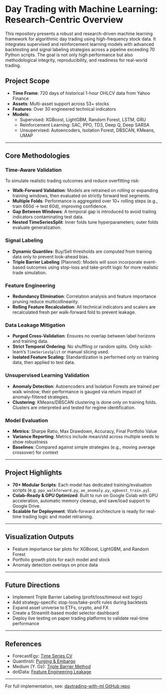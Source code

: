 # Day Trading with Machine Learning: Research-Centric Overview

This repository presents a robust and research-driven machine learning framework for algorithmic day trading using high-frequency stock data. It integrates supervised and reinforcement learning models with advanced backtesting and signal labeling strategies across a pipeline exceeding 70 Python scripts. The goal is not only high performance but also methodological integrity, reproducibility, and readiness for real-world trading.

## Project Scope
- **Time Frame**: 720 days of historical 1-hour OHLCV data from Yahoo Finance
- **Assets**: Multi-asset support across 53+ stocks
- **Features**: Over 30 engineered technical indicators
- **Models**:
  - Supervised: XGBoost, LightGBM, Random Forest, LSTM, GRU
  - Reinforcement Learning: SAC, PPO, TD3, Deep Q, Deep SARSA
  - Unsupervised: Autoencoders, Isolation Forest, DBSCAN, KMeans, UMAP

---

## Core Methodologies

### Time-Aware Validation
To simulate realistic trading outcomes and reduce overfitting risk:
- **Walk-Forward Validation**: Models are retrained on rolling or expanding training windows, then evaluated on strictly forward test segments.
- **Multiple Folds**: Performance is aggregated over 10+ rolling steps (e.g., train 660d → test 60d), improving confidence.
- **Gap Between Windows**: A temporal gap is introduced to avoid trailing indicators contaminating test data.
- **Nested TimeSeriesSplit**: Inner folds tune hyperparameters; outer folds evaluate generalization.

### Signal Labeling
- **Dynamic Quantiles**: Buy/Sell thresholds are computed from training data only to prevent look-ahead bias.
- **Triple Barrier Labeling** (Planned): Models will soon incorporate event-based outcomes using stop-loss and take-profit logic for more realistic trade simulation.

### Feature Engineering
- **Redundancy Elimination**: Correlation analysis and feature importance pruning reduce multicollinearity.
- **Rolling Feature Recalculation**: All technical indicators and scalers are recalculated fresh per walk-forward fold to prevent leakage.

### Data Leakage Mitigation
- **Purged Cross-Validation**: Ensures no overlap between label horizons and training data.
- **Strict Temporal Ordering**: No shuffling or random splits. Only scikit-learn’s `TimeSeriesSplit` or manual slicing used.
- **Isolated Feature Scaling**: Standardization is performed only on training data, then applied to test data.

### Unsupervised Learning Validation
- **Anomaly Detection**: Autoencoders and Isolation Forests are trained per walk window; their performance is gauged via return impact of anomaly-filtered strategies.
- **Clustering**: KMeans/DBSCAN clustering is done only on training folds. Clusters are interpreted and tested for regime identification.

### Model Evaluation
- **Metrics**: Sharpe Ratio, Max Drawdown, Accuracy, Final Portfolio Value
- **Variance Reporting**: Metrics include mean/std across multiple seeds to show robustness
- **Baselines**: Compared against simple strategies (e.g., moving average crossover) for context

---

## Project Highlights
- **70+ Modular Scripts**: Each model has dedicated training/evaluation scripts (e.g. `ppo_walkforward.py`, `ae_anomaly.py`, `xgboost_train.py`).
- **Colab-Ready & GPU Optimized**: Built to run on Google Colab with GPU acceleration, automatic memory cleanup, and save/load support to Google Drive.
- **Scalable for Deployment**: Walk-forward architecture is ready for real-time trading logic and model retraining.

---

## Visualization Outputs
- Feature importance bar plots for XGBoost, LightGBM, and Random Forest
- Portfolio growth plots for each model and stock
- Anomaly detection overlays on price data

---

## Future Directions
- Implement Triple Barrier Labeling (profit/loss/timeout exit logic)
- Add strategy-specific stop-loss/take-profit rules during backtests
- Expand asset universe to ETFs, crypto, and FX
- Create a Streamlit-based model selector dashboard
- Deploy live testing on paper trading platforms to validate real-time performance
---

## References
- ForecastEgy: [Time Series CV](https://forecastegy.com/posts/time-series-cross-validation-python/)
- QuantInsti: [Purging & Embargo](https://blog.quantinsti.com/cross-validation-embargo-purging-combinatorial/)
- Medium (Y. Oz): [Triple Barrier Method](https://medium.com/@yairoz/the-triple-barrier-method-labeling-financial-time-series-for-ml-in-elixir-e539301b90d6)
- dotData: [Feature Engineering Leakage](https://dotdata.com/blog/preventing-data-leakage-in-feature-engineering-strategies-and-solutions/)

---

For full implementation, see: [daytrading-with-ml GitHub repo](https://github.com/racoope70/daytrading-with-ml)

